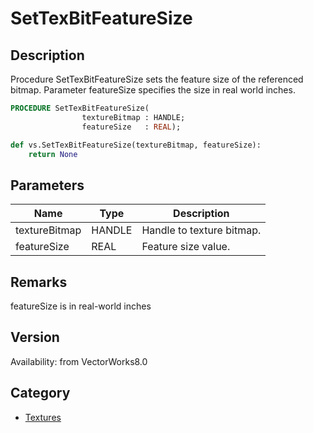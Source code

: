 # SetTexBitFeatureSize

## Description
Procedure SetTexBitFeatureSize sets the feature size of the referenced bitmap. Parameter featureSize specifies the size in real world inches.

```pascal
PROCEDURE SetTexBitFeatureSize(
				textureBitmap : HANDLE;
				featureSize   : REAL);
```

```python
def vs.SetTexBitFeatureSize(textureBitmap, featureSize):
    return None
```

## Parameters
|Name|Type|Description|
|---|---|---|
|textureBitmap|HANDLE|Handle to texture bitmap.|
|featureSize|REAL|Feature size value.|

## Remarks
featureSize is in real-world inches

## Version
Availability: from VectorWorks8.0

## Category
* [Textures](../Categories/Textures.md)
